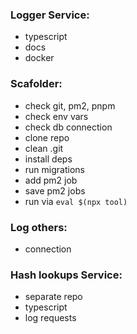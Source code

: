 ### Logger Service:

- typescript
- docs
- docker

### Scafolder:

- check git, pm2, pnpm
- check env vars
- check db connection
- clone repo
- clean .git
- install deps
- run migrations
- add pm2 job
- save pm2 jobs
- run via `eval $(npx tool)`

### Log others:

- connection

### Hash lookups Service:

- separate repo
- typescript
- log requests
